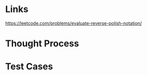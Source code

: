 # Links
https://leetcode.com/problems/evaluate-reverse-polish-notation/

# Thought Process

# Test Cases

